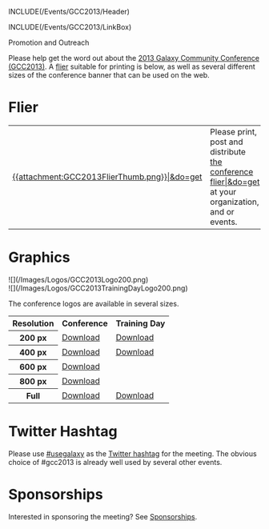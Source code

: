 INCLUDE(/Events/GCC2013/Header)

INCLUDE(/Events/GCC2013/LinkBox)

<div class="title">Promotion and Outreach</div>

Please help get the word out about the [2013 Galaxy Community Conference (GCC2013)](../).  A [flier](#flier) suitable for printing is below, as well as several different sizes of the conference banner that can be used on the web.

# Flier

<table>
  <tr>
    <td style=" border: none;"> <a href='ATTACHMENT_URLGCC2013Flier.pdf'>{{attachment:GCC2013FlierThumb.png}}|&do=get</a> </td>
    <td style=" border: none;"> Please print, post and distribute <a href='ATTACHMENT_URLGCC2013Flier.pdf'>the conference flier|&do=get</a><br />at your organization, and or events.  </td>
  </tr>
</table>


# Graphics

<div class='right'>![](/Images/Logos/GCC2013Logo200.png)<br />![](/Images/Logos/GCC2013TrainingDayLogo200.png)</div>

The conference logos are available in several sizes.

<table>
  <tr class="th" >
    <th> Resolution </th>
    <th> Conference </th>
    <th> Training Day </th>
  </tr>
  <tr>
    <th style=" text-align: center;"> 200 px </th>
    <td> <a href='ATTACHMENT_URLImages/Logos/GCC2013Logo200.png'>Download</a> </td>
    <td> <a href='ATTACHMENT_URLImages/Logos/GCC2013TrainingDayLogo200.png'>Download</a> </td>
  </tr>
  <tr>
    <th style=" text-align: center;"> 400 px </th>
    <td> <a href='ATTACHMENT_URLImages/Logos/GCC2013Logo400.png'>Download</a> </td>
    <td> <a href='ATTACHMENT_URLImages/Logos/GCC2013TrainingDayLogo400.png'>Download</a> </td>
  </tr>
  <tr>
    <th style=" text-align: center;"> 600 px </th>
    <td> <a href='ATTACHMENT_URLImages/Logos/GCC2013Logo600.png'>Download</a> </td>
    <td> </td>
  </tr>
  <tr>
    <th style=" text-align: center;"> 800 px </th>
    <td> <a href='ATTACHMENT_URLImages/Logos/GCC2013Logo800.png'>Download</a> </td>
    <td> </td>
  </tr>
  <tr>
    <th style=" text-align: center;"> Full </th>
    <td> <a href='http://bx.psu.edu/~clements/WikiFiles/GCC2013Logo.png'>Download</a> </td>
    <td> <a href='ATTACHMENT_URLImages/Logos/GCC2013TrainingDayLogo.png'>Download</a> </td>
  </tr>
</table>


# Twitter Hashtag

Please use [#usegalaxy](http://twitter.com/#!/search/%23usegalaxy) as the [Twitter hashtag](/GalaxyOnTwitter) for the meeting.  The obvious choice of #gcc2013 is already well used by several other events.


# Sponsorships

Interested in sponsoring the meeting?  See [Sponsorships](../Sponsorships).
